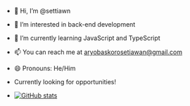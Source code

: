 - 👋 Hi, I’m @settiawn
- 👀 I’m interested in back-end development
- 🌱 I’m currently learning JavaScript and TypeScript
- 📫 You can reach me at aryobaskorosetiawan@gmail.com
- 😄 Pronouns: He/Him
- Currently looking for opportunities!

- [![GitHub stats](https://github-readme-stats.vercel.app/api?username=settiawn)](https://github.com/settiawn)


<!---
settiawn/settiawn is a ✨ special ✨ repository because its `README.md` (this file) appears on your GitHub profile.
You can click the Preview link to take a look at your changes.
--->
